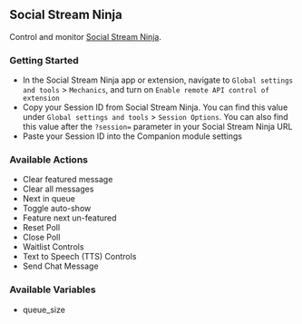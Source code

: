 ## Social Stream Ninja

Control and monitor [Social Stream Ninja](https://socialstream.ninja/landing).

### Getting Started

- In the Social Stream Ninja app or extension, navigate to `Global settings and tools` > `Mechanics`, and turn on `Enable remote API control of extension`
- Copy your Session ID from Social Stream Ninja. You can find this value under `Global settings and tools` > `Session Options`. You can also find this value after the `?session=` parameter in your Social Stream Ninja URL
- Paste your Session ID into the Companion module settings

### Available Actions

- Clear featured message
- Clear all messages
- Next in queue
- Toggle auto-show
- Feature next un-featured
- Reset Poll
- Close Poll
- Waitlist Controls
- Text to Speech (TTS) Controls
- Send Chat Message

### Available Variables

- queue_size
